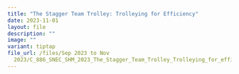 ```yaml
---
title: "The Stagger Team Trolley: Trolleying for Efficiency"
date: 2023-11-01
layout: file
description: ""
image: ""
variant: tiptap
file_url: /files/Sep 2023 to Nov
  2023/C_886_SNEC_SHM_2023_The_Stagger_Team_Trolley_Trolleying_for_efficiency.pdf
---
```

